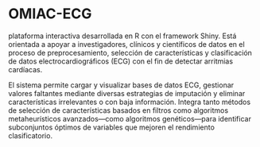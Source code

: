 # OMIAC-ECG
plataforma interactiva desarrollada en R con el framework Shiny. Está orientada a apoyar a investigadores, clínicos y científicos de datos en el proceso de preprocesamiento, selección de características y clasificación de datos electrocardiográficos (ECG) con el fin de detectar arritmias cardíacas.

El sistema permite cargar y visualizar bases de datos ECG, gestionar valores faltantes mediante diversas estrategias de imputación y eliminar características irrelevantes o con baja información. Integra tanto métodos de selección de características basados en filtros como algoritmos metaheurísticos avanzados—como algoritmos genéticos—para identificar subconjuntos óptimos de variables que mejoren el rendimiento clasificatorio.
